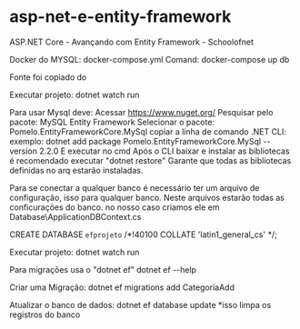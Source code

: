 # asp-net-e-entity-framework
ASP.NET Core - Avançando com Entity Framework - Schoolofnet

Docker do MYSQL:
docker-compose.yml
Comand:
 docker-compose up db

Fonte foi copiado do 


Executar projeto:
 dotnet watch run

Para usar Mysql deve:
  Acessar https://www.nuget.org/
  Pesquisar pelo pacote:
    MySQL Entity Framework
    Selecionar o pacote: Pomelo.EntityFrameworkCore.MySql 
    copiar a linha de comando .NET CLI:
     exemplo: dotnet add package Pomelo.EntityFrameworkCore.MySql --version 2.2.0
    E executar no cmd
    Após o CLI baixar e instalar as bibliotecas é recomendado executar "dotnet restore"
    Garante que todas as bibliotecas definidas no arq estarão instaladas.

Para se conectar a qualquer banco é necessário ter um arquivo de configuração, isso para qualquer banco.
Neste arquivos estarão todas as conficurações do banco.
  no nosso caso criamos ele em Database\ApplicationDBContext.cs

CREATE DATABASE `efprojeto` /*!40100 COLLATE 'latin1_general_cs' */;

Executar projeto: 
dotnet watch run

Para migrações usa o "dotnet ef"
  dotnet ef --help

  Criar uma Migração:
  dotnet ef migrations add CategoriaAdd

  Atualizar o banco de dados:
  dotnet ef database update 
  *isso limpa os registros do banco

